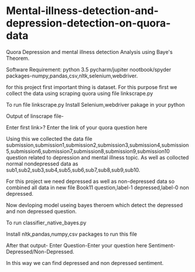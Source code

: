 # Mental-illness-detection-and-depression-detection-on-quora-data
Quora Depression and mental illness detection Analysis using Baye's Theorem.

Software Requirement:
	python 3.5
	pycharm/jupiter nootbook/spyder
packages-numpy,pandas,csv,nltk,selenium,webdriver.
	

for this project first important thing is dataset.
For this purpose first we collect the data using scraping quora using file linkscrape.py

To run file linkscrape.py
Install Selenium,webdriver pakage in your python

Output of linscrape file-

Enter first link>? Enter the link of your quora question here

Using this we collected the data file submission,submission1,submission2,submission3,submission4,submission5,submission6,submission7,submission8,submission9,submission10
question related to depression and mental illness topic.
As well as collocted normal nondepressed data as sub1,sub2,sub3,sub4,sub5,sub6,sub7,sub8,sub9,sub10.

For this project we need depressed as well as non-depressed data so combined all data in new file Book11 question,label-1 depressed,label-0 non depressed.


Now devloping model useing bayes theroem which detect the depressed and non depressed question.

To run classifier_native_bayes.py

Install nltk,pandas,numpy,csv packages to run this file

After that output-
Enter Question-Enter your question here
Sentiment-Depressed/Non-Depressed.

In this way we can find depressed and non depressed sentiment.






